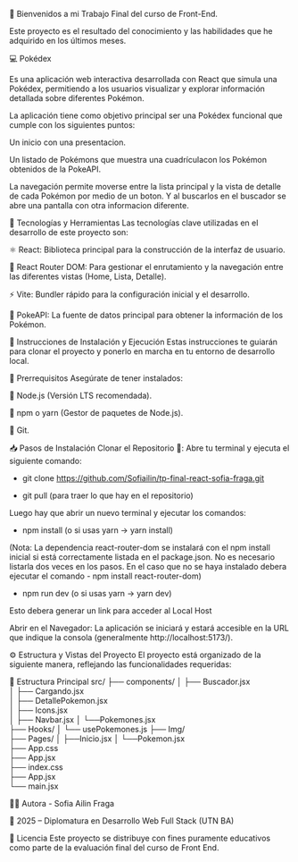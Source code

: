 🌈 Bienvenidos a mi Trabajo Final del curso de Front-End.

Este proyecto es el resultado del conocimiento y las habilidades que he adquirido en los últimos meses. 

💻 Pokédex 

Es una aplicación web interactiva desarrollada con React que simula una Pokédex, permitiendo a los usuarios visualizar y explorar información detallada sobre diferentes Pokémon. 

La aplicación tiene como objetivo principal ser una Pokédex funcional que cumple con los siguientes puntos:

Un inicio con una presentacion.

Un listado de Pokémons que muestra una cuadrículacon los Pokémon obtenidos de la PokeAPI.

La navegación permite moverse entre la lista principal y la vista de detalle de cada Pokémon por medio de un boton.
Y al buscarlos en el buscador se abre una pantalla con otra informacion diferente.

🚀 Tecnologías y Herramientas
Las tecnologías clave utilizadas en el desarrollo de este proyecto son:

⚛️ React: Biblioteca principal para la construcción de la interfaz de usuario.

🧭 React Router DOM: Para gestionar el enrutamiento y la navegación entre las diferentes vistas (Home, Lista, Detalle).

⚡ Vite: Bundler rápido para la configuración inicial y el desarrollo.

📡 PokeAPI: La fuente de datos principal para obtener la información de los Pokémon.

📝 Instrucciones de Instalación y Ejecución
Estas instrucciones te guiarán para clonar el proyecto y ponerlo en marcha en tu entorno de desarrollo local.

🔨 Prerrequisitos
Asegúrate de tener instalados:

🔧 Node.js (Versión LTS recomendada).

🔧 npm o yarn (Gestor de paquetes de Node.js).

🔧 Git.

📥 Pasos de Instalación
Clonar el Repositorio 💾: Abre tu terminal y ejecuta el siguiente comando:

- git clone https://github.com/Sofiailin/tp-final-react-sofia-fraga.git

- git pull (para traer lo que hay en el repositorio)

Luego hay que abrir un nuevo terminal y ejecutar los comandos:

- npm install (o si usas yarn -> yarn install)

(Nota: La dependencia react-router-dom se instalará con el npm install inicial si está correctamente listada en el package.json. No es necesario listarla dos veces en los pasos.
En el caso que no se haya instalado debera ejecutar el comando - npm install react-router-dom)

- npm run dev (o si usas yarn -> yarn dev)

Esto debera generar un link para acceder al Local Host

Abrir en el Navegador: La aplicación se iniciará y estará accesible en la URL que indique la consola (generalmente http://localhost:5173/).


⚙️ Estructura y Vistas del Proyecto
El proyecto está organizado de la siguiente manera, reflejando las funcionalidades requeridas:

📁 Estructura Principal
src/
├── components/
│   ├── Buscador.jsx          
│   ├── Cargando.jsx        
│   ├── DetallePokemon.jsx    
│   ├── Icons.jsx   
│   ├── Navbar.jsx 
│   └──Pokemones.jsx   
├── Hooks/
│   └── usePokemones.js 
├── Img/   
├── Pages/ 
│   ├──Inicio.jsx 
│   └──Pokemon.jsx                 
├── App.css    
├── App.jsx               
├── index.css            
├── App.jsx               
└── main.jsx

👨‍💻 Autora - Sofia Ailin Fraga 

📅 2025 – Diplomatura en Desarrollo Web Full Stack (UTN BA)

🧾 Licencia
Este proyecto se distribuye con fines puramente educativos como parte de la evaluación final del curso de Front End.